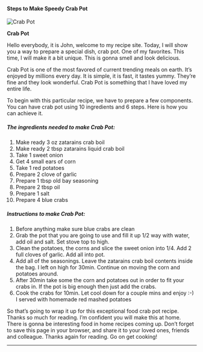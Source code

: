             

#### Steps to Make Speedy Crab Pot

![Crab Pot](https://img-global.cpcdn.com/recipes/4818909107585024/751x532cq70/crab-pot-recipe-main-photo.jpg)

**Crab Pot**

Hello everybody, it is John, welcome to my recipe site. Today, I will show you a way to prepare a special dish, crab pot. One of my favorites. This time, I will make it a bit unique. This is gonna smell and look delicious.

Crab Pot is one of the most favored of current trending meals on earth. It’s enjoyed by millions every day. It is simple, it is fast, it tastes yummy. They’re fine and they look wonderful. Crab Pot is something that I have loved my entire life.

To begin with this particular recipe, we have to prepare a few components. You can have crab pot using 10 ingredients and 6 steps. Here is how you can achieve it.

##### The ingredients needed to make Crab Pot:

1.  Make ready 3 oz zatarains crab boil
2.  Make ready 2 tbsp zatarains liquid crab boil
3.  Take 1 sweet onion
4.  Get 4 small ears of corn
5.  Take 1 red potatoes
6.  Prepare 2 clove of garlic
7.  Prepare 1 tbsp old bay seasoning
8.  Prepare 2 tbsp oil
9.  Prepare 1 salt
10.  Prepare 4 blue crabs

##### Instructions to make Crab Pot:

1.  Before anything make sure blue crabs are clean
2.  Grab the pot that you are going to use and fill it up 1/2 way with water, add oil and salt. Set stove top to high.
3.  Clean the potatoes, the corns and slice the sweet onion into 1/4. Add 2 full cloves of garlic. Add all into pot.
4.  Add all of the seasonings. Leave the zatarains crab boil contents inside the bag. I left on high for 30min. Continue on moving the corn and potatoes around.
5.  After 30min take some the corn and potatoes out in order to fit your crabs in. If the pot is big enough then just add the crabs.
6.  Cook the crabs for 10min. Let cool down for a couple mins and enjoy :-) I served with homemade red mashed potatoes

So that’s going to wrap it up for this exceptional food crab pot recipe. Thanks so much for reading. I’m confident you will make this at home. There is gonna be interesting food in home recipes coming up. Don’t forget to save this page in your browser, and share it to your loved ones, friends and colleague. Thanks again for reading. Go on get cooking!

* * *